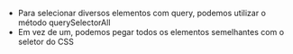 * Para selecionar diversos elementos com query, podemos utilizar o método querySelectorAll
* Em vez de um, podemos pegar todos os elementos semelhantes com o seletor do CSS